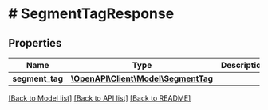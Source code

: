 # # SegmentTagResponse

## Properties

Name | Type | Description | Notes
------------ | ------------- | ------------- | -------------
**segment_tag** | [**\OpenAPI\Client\Model\SegmentTag**](SegmentTag.md) |  |

[[Back to Model list]](../../README.md#models) [[Back to API list]](../../README.md#endpoints) [[Back to README]](../../README.md)
